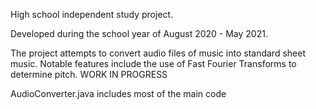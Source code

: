 High school independent study project.

Developed during the school year of August 2020 - May 2021.

The project attempts to convert audio files of music into standard sheet music.
Notable features include the use of Fast Fourier Transforms to determine pitch.
WORK IN PROGRESS

AudioConverter.java includes most of the main code
